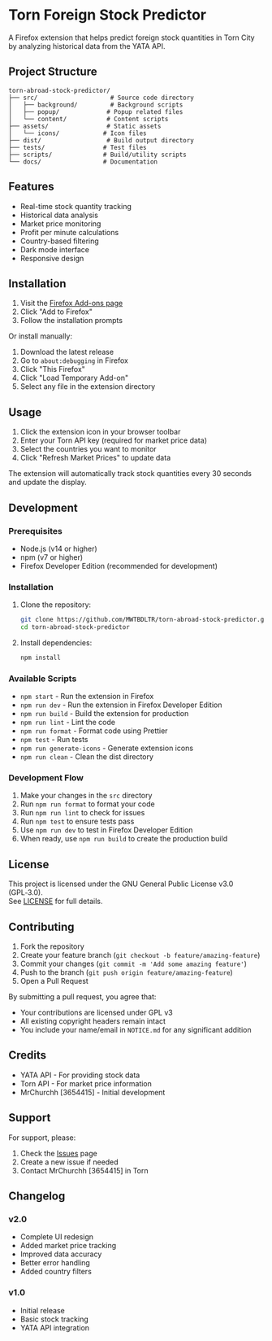 # Torn Foreign Stock Predictor

A Firefox extension that helps predict foreign stock quantities in Torn City by analyzing historical data from the YATA API.

## Project Structure

```
torn-abroad-stock-predictor/
├── src/                    # Source code directory
│   ├── background/         # Background scripts
│   ├── popup/             # Popup related files
│   └── content/           # Content scripts
├── assets/                # Static assets
│   └── icons/            # Icon files
├── dist/                  # Build output directory
├── tests/                # Test files
├── scripts/              # Build/utility scripts
└── docs/                 # Documentation
```

## Features

- Real-time stock quantity tracking
- Historical data analysis
- Market price monitoring
- Profit per minute calculations
- Country-based filtering
- Dark mode interface
- Responsive design

## Installation

1. Visit the [Firefox Add-ons page](https://addons.mozilla.org/firefox/addon/torn-foreign-stock-predictor/)
2. Click "Add to Firefox"
3. Follow the installation prompts

Or install manually:

1. Download the latest release
2. Go to `about:debugging` in Firefox
3. Click "This Firefox"
4. Click "Load Temporary Add-on"
5. Select any file in the extension directory

## Usage

1. Click the extension icon in your browser toolbar
2. Enter your Torn API key (required for market price data)
3. Select the countries you want to monitor
4. Click "Refresh Market Prices" to update data

The extension will automatically track stock quantities every 30 seconds and update the display.

## Development

### Prerequisites

- Node.js (v14 or higher)
- npm (v7 or higher)
- Firefox Developer Edition (recommended for development)

### Installation

1. Clone the repository:

   ```bash
   git clone https://github.com/MWTBDLTR/torn-abroad-stock-predictor.git
   cd torn-abroad-stock-predictor
   ```

2. Install dependencies:

   ```bash
   npm install
   ```

### Available Scripts

- `npm start` - Run the extension in Firefox
- `npm run dev` - Run the extension in Firefox Developer Edition
- `npm run build` - Build the extension for production
- `npm run lint` - Lint the code
- `npm run format` - Format code using Prettier
- `npm test` - Run tests
- `npm run generate-icons` - Generate extension icons
- `npm run clean` - Clean the dist directory

### Development Flow

1. Make your changes in the `src` directory
2. Run `npm run format` to format your code
3. Run `npm run lint` to check for issues
4. Run `npm test` to ensure tests pass
5. Use `npm run dev` to test in Firefox Developer Edition
6. When ready, use `npm run build` to create the production build

## License

This project is licensed under the GNU General Public License v3.0 (GPL‑3.0).  
See [LICENSE](LICENSE) for full details.

## Contributing

1. Fork the repository
2. Create your feature branch (`git checkout -b feature/amazing-feature`)
3. Commit your changes (`git commit -m 'Add some amazing feature'`)
4. Push to the branch (`git push origin feature/amazing-feature`)
5. Open a Pull Request

By submitting a pull request, you agree that:

- Your contributions are licensed under GPL v3
- All existing copyright headers remain intact
- You include your name/email in `NOTICE.md` for any significant addition

## Credits

- YATA API - For providing stock data
- Torn API - For market price information
- MrChurchh [3654415] - Initial development

## Support

For support, please:

1. Check the [Issues](https://github.com/MWTBDLTR/torn-abroad-stock-predictor/issues) page
2. Create a new issue if needed
3. Contact MrChurchh [3654415] in Torn

## Changelog

### v2.0

- Complete UI redesign
- Added market price tracking
- Improved data accuracy
- Better error handling
- Added country filters

### v1.0

- Initial release
- Basic stock tracking
- YATA API integration
